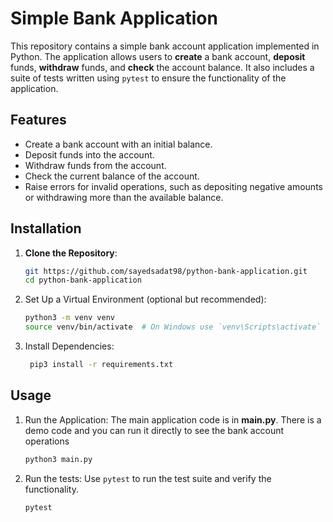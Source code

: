 # Simple Bank Application

This repository contains a simple bank account application implemented in Python. The application allows users to **create** a bank account, **deposit** funds, **withdraw** funds, and **check** the account balance. It also includes a suite of tests written using `pytest` to ensure the functionality of the application.

## Features

- Create a bank account with an initial balance.
- Deposit funds into the account.
- Withdraw funds from the account.
- Check the current balance of the account.
- Raise errors for invalid operations, such as depositing negative amounts or withdrawing more than the available balance.

## Installation

1. **Clone the Repository**:
   ```bash
   git https://github.com/sayedsadat98/python-bank-application.git
   cd python-bank-application
   ```
2. Set Up a Virtual Environment (optional but recommended):

    ```bash
    python3 -m venv venv
    source venv/bin/activate  # On Windows use `venv\Scripts\activate`
    ```

3. Install Dependencies:
    ```bash
     pip3 install -r requirements.txt
   ```

## Usage

1. Run the Application:
The main application code is in **main.py**. There is a demo code and you can run it directly to see the bank account operations
   ```bash
   python3 main.py
   ```

2. Run the tests:
Use `pytest` to run the test suite and verify the functionality.
   ```bash
   pytest
   ```
